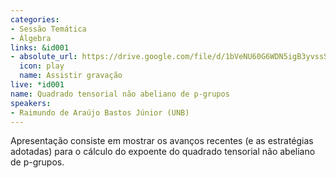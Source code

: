 ```yaml
---
categories:
- Sessão Temática
- Álgebra
links: &id001
- absolute_url: https://drive.google.com/file/d/1bVeNU60G6WDN5igB3yvssSgrDcFU3ZKG/view?usp=sharing
  icon: play
  name: Assistir gravação
live: *id001
name: Quadrado tensorial não abeliano de p-grupos
speakers:
- Raimundo de Araújo Bastos Júnior (UNB)
---
```


Apresentação consiste em mostrar os avanços recentes (e as estratégias adotadas) para o cálculo do expoente do quadrado tensorial não abeliano de p-grupos. 